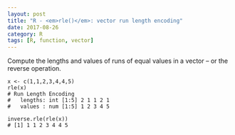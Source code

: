 ```yaml
---
layout: post
title: "R - <em>rle()</em>: vector run length encoding"
date: 2017-08-26
category: R
tags: [R, function, vector]
---
```


Compute the lengths and values of runs of equal values in a vector – or the reverse operation.


```
x <- c(1,1,2,3,4,4,5)
rle(x)
# Run Length Encoding
#   lengths: int [1:5] 2 1 1 2 1
#   values : num [1:5] 1 2 3 4 5

inverse.rle(rle(x))
# [1] 1 1 2 3 4 4 5
```

